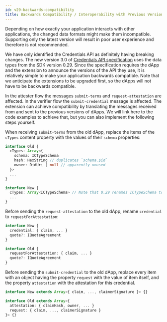 ```yaml
---
id: v29-backwards-compatibility
title: Backwards Compatibility / Interoperability with Previous Versions
---
```


Depending on how exactly your application interacts with other applications, the changed data formats might make them incompatible.
Supporting only the latest version will result in poor user experience and therefore is not recommended.

We have only identified the Credentials API as definitely having breaking changes. 
The new version 3.0 of [Credentials API specification](https://github.com/KILTprotocol/spec-ext-credential-api) uses the data types from the SDK version 0.29.
Since the specification requires the dApp and the extension to announce the versions of the API they use,
it is relatively simple to make your application backwards compatible.
Note that we anticipate the extensions to be upgraded first, so the dApps will not have to be backwards compatible.

In the attester flow the messages `submit-terms` and `request-attestation` are affected.
In the verifier flow the `submit-credential` message is affected.
The extension can achieve compatibility by translating the messages received from and sent to the previous versions of dApps.
We will link here to the code examples to achieve that, but you can also implement the following steps yourself.

When receiving `submit-terms` from the old dApp, replace the items of the `cTypes` content property with the values of their `schema` properties:

```ts
interface Old {
  cTypes: Array<{
    schema: ICTypeSchema
    hash: HexString // duplicates `schema.$id`
    owner: DidUri | null // apparently unused
  }>
  ...
}

interface New {
  cTypes: Array<ICTypeSchema> // Note that 0.29 renames ICTypeSchema to ICType
  ...
}
```

Before sending the `request-attestation` to the old dApp, rename `credential` to `requestForAttestation`:

```ts
interface New {
  credential: { claim, ... }
  quote?: IQuoteAgreement
}

interface Old {
  requestForAttestation: { claim, ... }
  quote?: IQuoteAgreement
}
```

Before sending the `submit-credential` to the old dApp, 
replace every item with an object having the property `request` with the value of item itself,
and the property `attestation` with the attestation for this credential.

```ts
interface New extends Array<{ claim, ..., claimerSignature }> {}

interface Old extends Array<{
  attestation: { claimHash, owner, ... }
  request: { claim, ..., claimerSignature }
}> {}
```
